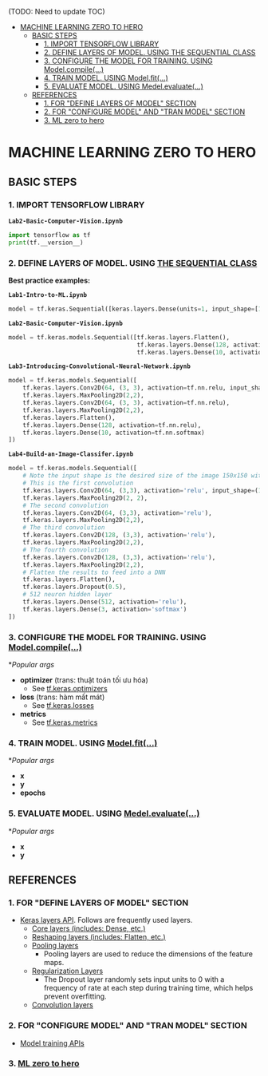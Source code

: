 (TODO: Need to update TOC)

- [MACHINE LEARNING ZERO TO HERO](#machine-learning-zero-to-hero)
  - [BASIC STEPS](#basic-steps)
    - [1. IMPORT TENSORFLOW LIBRARY](#1-import-tensorflow-library)
    - [2. DEFINE LAYERS OF MODEL. USING THE SEQUENTIAL CLASS](#2-define-layers-of-model-using-the-sequential-class)
    - [3. CONFIGURE THE MODEL FOR TRAINING. USING Model.compile(...)](#3-configure-the-model-for-training-using-modelcompile)
    - [4. TRAIN MODEL. USING Model.fit(...)](#4-train-model-using-modelfit)
    - [5. EVALUATE MODEL. USING Medel.evaluate(...)](#5-evaluate-model-using-medelevaluate)
  - [REFERENCES](#references)
    - [1. FOR "DEFINE LAYERS OF MODEL" SECTION](#1-for-define-layers-of-model-section)
    - [2. FOR "CONFIGURE MODEL" AND "TRAN MODEL" SECTION](#2-for-configure-model-and-tran-model-section)
    - [3. ML zero to hero](#3-ml-zero-to-hero)

# MACHINE LEARNING ZERO TO HERO

## BASIC STEPS

### 1. IMPORT TENSORFLOW LIBRARY

**`Lab2-Basic-Computer-Vision.ipynb`**

```python
import tensorflow as tf
print(tf.__version__)
```

### 2. DEFINE LAYERS OF MODEL. USING [THE SEQUENTIAL CLASS](https://keras.io/api/models/sequential/)

**Best practice examples:**

**`Lab1-Intro-to-ML.ipynb`**

```python
model = tf.keras.Sequential([keras.layers.Dense(units=1, input_shape=[1])])
```

**`Lab2-Basic-Computer-Vision.ipynb`**

```python
model = tf.keras.models.Sequential([tf.keras.layers.Flatten(),
                                    tf.keras.layers.Dense(128, activation=tf.nn.relu),
                                    tf.keras.layers.Dense(10, activation=tf.nn.softmax)])
```

**`Lab3-Introducing-Convolutional-Neural-Network.ipynb`**

```python
model = tf.keras.models.Sequential([
    tf.keras.layers.Conv2D(64, (3, 3), activation=tf.nn.relu, input_shape=(28, 28, 1)),
    tf.keras.layers.MaxPooling2D(2,2),
    tf.keras.layers.Conv2D(64, (3, 3), activation=tf.nn.relu),
    tf.keras.layers.MaxPooling2D(2,2),
    tf.keras.layers.Flatten(),
    tf.keras.layers.Dense(128, activation=tf.nn.relu),
    tf.keras.layers.Dense(10, activation=tf.nn.softmax)
])
```

**`Lab4-Build-an-Image-Classifer.ipynb`**

```python
model = tf.keras.models.Sequential([
    # Note the input shape is the desired size of the image 150x150 with 3 bytes color
    # This is the first convolution
    tf.keras.layers.Conv2D(64, (3,3), activation='relu', input_shape=(150, 150, 3)),
    tf.keras.layers.MaxPooling2D(2, 2),
    # The second convolution
    tf.keras.layers.Conv2D(64, (3,3), activation='relu'),
    tf.keras.layers.MaxPooling2D(2,2),
    # The third convolution
    tf.keras.layers.Conv2D(128, (3,3), activation='relu'),
    tf.keras.layers.MaxPooling2D(2,2),
    # The fourth convolution
    tf.keras.layers.Conv2D(128, (3,3), activation='relu'),
    tf.keras.layers.MaxPooling2D(2,2),
    # Flatten the results to feed into a DNN
    tf.keras.layers.Flatten(),
    tf.keras.layers.Dropout(0.5),
    # 512 neuron hidden layer
    tf.keras.layers.Dense(512, activation='relu'),
    tf.keras.layers.Dense(3, activation='softmax')
])
```

### 3. CONFIGURE THE MODEL FOR TRAINING. USING [Model.compile(...)](https://keras.io/api/models/model_training_apis/#compile-method)

**Popular *args**

* **optimizer** (trans: thuật toán tối ưu hóa)
  + See [tf.keras.optimizers](https://keras.io/api/optimizers/)
* **loss** (trans: hàm mất mát)
  + See [tf.keras.losses](https://keras.io/api/losses/)
* **metrics**
  + See [tf.keras.metrics](https://keras.io/api/metrics/)

### 4. TRAIN MODEL. USING [Model.fit(...)](https://keras.io/api/models/model_training_apis/#fit-method)

**Popular *args**

* **x**
* **y**
* **epochs**

### 5. EVALUATE MODEL. USING [Medel.evaluate(...)](https://keras.io/api/models/model_training_apis/#evaluate-method)

**Popular *args**

* **x**
* **y**

## REFERENCES

### 1. FOR "DEFINE LAYERS OF MODEL" SECTION
* [Keras layers API](https://keras.io/api/layers/). Follows are frequently used layers.
  + [Core layers (includes: Dense, etc.)](https://keras.io/api/layers/core_layers/)
  + [Reshaping layers (includes: Flatten, etc.)](https://keras.io/api/layers/reshaping_layers/)
  + [Pooling layers](https://keras.io/api/layers/pooling_layers/)
    - Pooling layers are used to reduce the dimensions of the feature maps.
  + [Regularization Layers](https://keras.io/api/layers/regularization_layers/)
    - The Dropout layer randomly sets input units to 0 with a frequency of rate at each step during training time, which helps prevent overfitting.
  + [Convolution layers](https://keras.io/api/layers/convolution_layers/)
### 2. FOR "CONFIGURE MODEL" AND "TRAN MODEL" SECTION
* [Model training APIs](https://keras.io/api/models/model_training_apis)

### 3. [ML zero to hero](https://www.youtube.com/watch?v=NVsw-JrXv9I&list=PLQY2H8rRoyvxNqk9EV5VP5fS0cWEXW5QQ)
